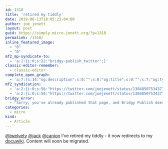 ```yaml
---
id: 1318
title: 'retired my tiddly'
date: 2019-06-13T18:05:23-04:00
author: joe jenett
layout: post
guid: https://simply.micro.jenett.org/?p=1318
permalink: /1318/
inline_featured_image:
  - "0"
  - "0"
mf2_mp-syndicate-to:
  - 'a:1:{i:0;s:22:"bridgy-publish_twitter";}'
classic-editor-remember:
  - classic-editor
complete_open_graph:
  - 'a:7:{s:14:"og:description";s:0:"";s:8:"og:title";s:0:"";s:7:"og:type";s:0:"";s:12:"twitter:card";s:7:"summary";s:15:"twitter:creator";s:0:"";s:19:"twitter:description";s:0:"";s:8:"og:image";s:0:"";}'
mf2_syndication:
  - 'a:2:{i:0;s:56:"https://twitter.com/joejenett/status/1384850753437773824";i:1;s:56:"https://twitter.com/joejenett/status/1139368647812665344";}'
  - 'a:2:{i:0;s:56:"https://twitter.com/joejenett/status/1384850753437773824";i:1;s:56:"https://twitter.com/joejenett/status/1139368647812665344";}'
bridgy_error:
  - "Sorry, you've already published that page, and Bridgy Publish doesn't support updating existing posts. Details: https://github.com/snarfed/bridgy/issues/84"
categories:
  - micro
kind:
  - Article
---
```

[@twelvety](https://micro.blog/twelvety) [@jack](https://micro.blog/jack) [@canion](https://micro.blog/canion) I’ve retired my tiddly - it now redirects to my [docuwiki](https://wiki.jenett.org). Content will soon be migrated.